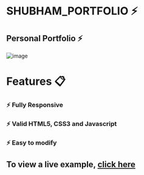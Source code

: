 # SHUBHAM_PORTFOLIO ⚡️

## Personal Portfolio ⚡️

![image](https://github.com/user-attachments/assets/0c103b3b-5ed7-48c1-a2f1-8b588e690029)

# Features 📋
### ⚡️ Fully Responsive
### ⚡️ Valid HTML5, CSS3 and Javascript
### ⚡️ Easy to modify


## To view a live example, [click here](https://your-live-website-link.com)

